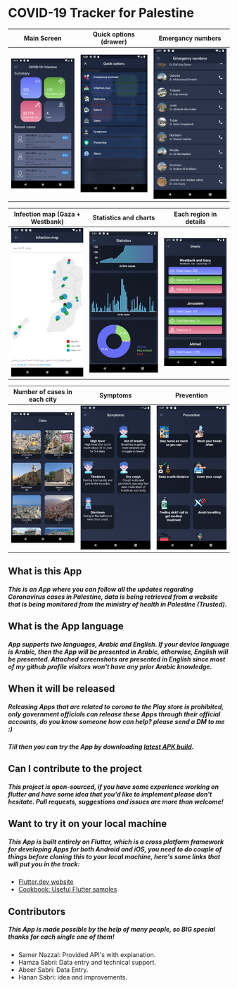 # COVID-19 Tracker for Palestine


| Main Screen   | Quick options (drawer)    | Emergancy numbers |
| ---   | ---   | ---   |
|![](https://github.com/omzer/covid-19-tracker-APP/blob/master/lib/screenshots/1.png?raw=true)  | ![](https://github.com/omzer/covid-19-tracker-APP/blob/master/lib/screenshots/2.png?raw=true)  | ![](https://github.com/omzer/covid-19-tracker-APP/blob/master/lib/screenshots/3.png?raw=true)  |

| Infection map (Gaza + Westbank)  | Statistics and charts    | Each region in details |
| ---   | ---   | ---   |
|![](https://github.com/omzer/covid-19-tracker-APP/blob/master/lib/screenshots/4.png?raw=true)  | ![](https://github.com/omzer/covid-19-tracker-APP/blob/master/lib/screenshots/5.png?raw=true)  | ![](https://github.com/omzer/covid-19-tracker-APP/blob/master/lib/screenshots/6.png?raw=true)  |

| Number of cases in each city   | Symptoms    | Prevention |
| ---   | ---   | ---   |
|![](https://github.com/omzer/covid-19-tracker-APP/blob/master/lib/screenshots/7.png?raw=true)  | ![](https://github.com/omzer/covid-19-tracker-APP/blob/master/lib/screenshots/8.png?raw=true)  | ![](https://github.com/omzer/covid-19-tracker-APP/blob/master/lib/screenshots/9.png?raw=true)  |

## What is this App
##### This is an App where you can follow all the updates regarding Coronavirus cases in Palestine, data is being retrieved from a website that is being monitored from the ministry of health in Palestine (Trusted).


## What is the App language
##### App supports two languages, Arabic and English. If your device language is Arabic, then the App will be presented in Arabic, otherwise, English will be presented. Attached screenshots are presented in English since most of my github profile visitors won't have any prior Arabic knowledge.

## When it will be released
##### Releasing Apps that are related to corona to the Play store is prohibited, only government officials can release these Apps through their official accounts, do you know someone how can help? please send a DM to me :)
##### Till then you can try the App by downloading [latest APK build](https://github.com/omzer/covid-19-tracker-APP/blob/feature/correctInfo/lib/download/app-release.apk?raw=true).

## Can I contribute to the project
##### This project is open-sourced, if you have some experience working on flutter and have some idea that you'd like to implement please don't hesitate. Pull requests, suggestions and issues are more than welcome!

## Want to try it on your local machine
##### This App is built entirely on Flutter, which is a cross platform framework for developing Apps for both Android and iOS, you need to do couple of things before cloning this to your local machine, here's some links that will put you in the track:
- [Flutter.dev website](https://flutter.dev/)
- [Cookbook: Useful Flutter samples](https://flutter.dev/docs/cookbook)

## Contributors
##### This App is made possible by the help of many people, so BIG special thanks for each single one of them!
- Samer Nazzal: Provided API's with explanation.
- Hamza Sabri: Data entry and technical support.
- Abeer Sabri: Data Entry.
- Hanan Sabri: idea and improvements.